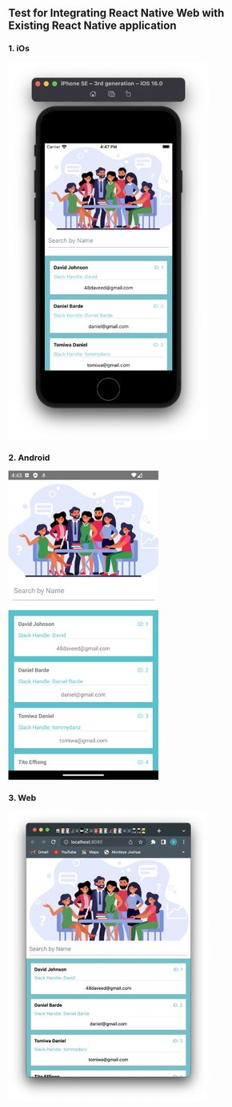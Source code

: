 ## Test for Integrating React Native Web with Existing React Native application

### 1. iOs
<img src="https://github.com/VeedJohnson/native-web-test/blob/main/data/screenshots/Screenshot%202022-10-25%20at%2016.47.06.png" width="400"/>

### 2. Android
<img src="https://github.com/VeedJohnson/native-web-test/blob/main/data/screenshots/Screenshot_1666712609.png" width="300" />

### 3. Web
<img src="https://github.com/VeedJohnson/native-web-test/blob/main/data/screenshots/Screenshot%202022-10-25%20at%2016.46.19.png" width="400" />
